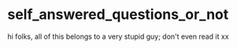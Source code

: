 # self_answered_questions_or_not
hi folks, all of this belongs to a very stupid guy; don't even read it
xx
